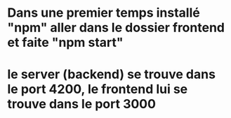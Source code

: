# Dans une premier temps installé "npm" aller dans le dossier frontend et faite "npm start"

# le server (backend) se trouve dans le port 4200, le frontend lui se trouve dans le port 3000